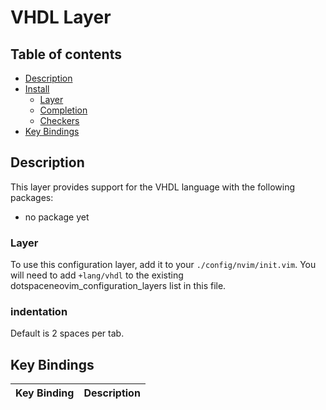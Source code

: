 # VHDL Layer

## Table of contents

* [Description](#description)
* [Install](#install)
  * [Layer](#layer)
  * [Completion](#completion)
  * [Checkers](#checkers)
* [Key Bindings](#key-bindings)

## Description

This layer provides support for the VHDL language with the following packages:

* no package yet

### Layer

To use this configuration layer, add it to your `./config/nvim/init.vim`. You will need to add `+lang/vhdl` to the existing dotspaceneovim_configuration_layers list in this file.

### indentation

Default is 2 spaces per tab.

## Key Bindings

| Key Binding | Description                                                    |
|-------------|----------------------------------------------------------------|
